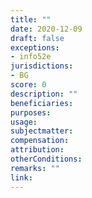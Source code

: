 ```yaml
---
title: ""
date: 2020-12-09
draft: false
exceptions:
- info52e
jurisdictions:
- BG
score: 0
description: "" 
beneficiaries:
purposes: 
usage:
subjectmatter:
compensation:
attribution: 
otherConditions: 
remarks: ""
link: 
---
```

